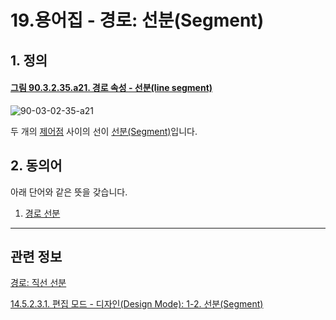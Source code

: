 # 19.용어집 - 경로: 선분(Segment)

## 1. 정의

<a id="90-03-02-35-a21"></a>

#### [그림 90.3.2.35.a21. 경로 속성 - 선분(line segment)](./90-03-02-35-paths.md#90-03-02-35-a21)
![90-03-02-35-a21](https://github.com/wonder13662/gimp/assets/15767104/154dde14-8ab5-4d67-8d2a-5923ae7bc2a2)

두 개의 [제어점](./14-05-02-03-01-design_mode.md#14-05-02-03-01-s1-01) 사이의 선이 [선분(Segment)](./19-glossaryx-path_segment.md)입니다.

## 2. 동의어

아래 단어와 같은 뜻을 갖습니다.

1. [경로 선분](./19-glossaryx-path_segment.md)

***

## 관련 정보

[경로: 직선 선분](./19-glossaryx-path_line_segment.md)

[14.5.2.3.1. 편집 모드 - 디자인(Design Mode): 1-2. 선분(Segment)](./14-05-02-03-01-design_mode.md#14-05-02-03-01-s1-02)